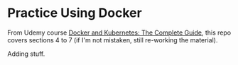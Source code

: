# Practice Using Docker

From Udemy course [Docker and Kubernetes: The Complete Guide](https://www.udemy.com/course/docker-and-kubernetes-the-complete-guide/),
this repo covers sections 4 to 7 (if I'm not mistaken, still re-working the material).

Adding stuff.
